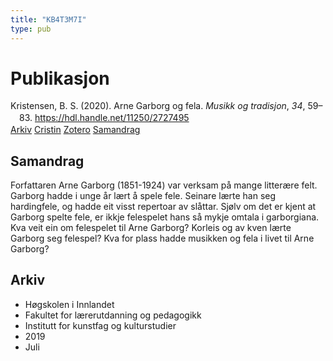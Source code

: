 ```yaml
---
title: "KB4T3M7I"
type: pub
---
```

<h1>Publikasjon</h1>
<article id="csl-bib-container-KB4T3M7I" class="csl-bib-container">
  <div class="csl-bib-body" style="line-height: 1.35; padding-left: 1em; text-indent:-1em;">
  <div class="csl-entry">Kristensen, B. S. (2020). Arne Garborg og fela. <i>Musikk og tradisjon</i>, <i>34</i>, 59&#x2013;83. <a href="https://hdl.handle.net/11250/2727495">https://hdl.handle.net/11250/2727495</a></div>
</div>
  <div class="csl-bib-buttons">
    <a href="#taxonomy-article-KB4T3M7I" class="csl-bib-button">Arkiv</a>
    <a href="https://app.cristin.no/results/show.jsf?id=1710307" alt="Cristin URL" class="csl-bib-button">Cristin</a>
    <a href="http://zotero.org/groups/5402882/items/KB4T3M7I" alt="Zotero URL" class="csl-bib-button">Zotero</a>
    <a href="#abstract-article-KB4T3M7I" class="csl-bib-button">Samandrag</a>
  </div>
  <div id="csl-bib-meta-container-KB4T3M7I"></div>
</article>
<div id="csl-bib-meta-KB4T3M7I" class="csl-bib-meta">
  <article id="abstract-article-KB4T3M7I" class="abstract-article">
    <h1>Samandrag</h1>
    Forfattaren Arne Garborg (1851-1924) var verksam på mange litterære felt. Garborg hadde i unge år lært å spele fele. Seinare lærte han seg hardingfele, og hadde eit visst repertoar av slåttar. Sjølv om det er kjent at Garborg spelte fele, er ikkje felespelet hans så mykje omtala i garborgiana. Kva veit ein om felespelet til Arne Garborg? Korleis og av kven lærte Garborg seg felespel? Kva for plass hadde musikken og fela i livet til Arne Garborg?
  </article>
  <article id="taxonomy-article-KB4T3M7I" class="taxonomy-article">
    <h1>Arkiv</h1>
    <ul>
      <li>Høgskolen i Innlandet</li>
      <li>Fakultet for lærerutdanning og pedagogikk</li>
      <li>Institutt for kunstfag og kulturstudier</li>
      <li>2019</li>
      <li>Juli</li>
    </ul>
  </article>
</div>

